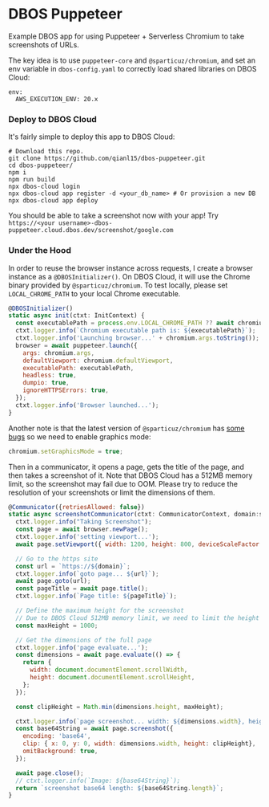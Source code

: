 # DBOS Puppeteer
Example DBOS app for using Puppeteer + Serverless Chromium to take screenshots of URLs.

The key idea is to use `puppeteer-core` and `@sparticuz/chromium`, and set an env variable in `dbos-config.yaml` to correctly load shared libraries on DBOS Cloud:
```
env:
  AWS_EXECUTION_ENV: 20.x
```
### Deploy to DBOS Cloud

It's fairly simple to deploy this app to DBOS Cloud:
```
# Download this repo.
git clone https://github.com/qianl15/dbos-puppeteer.git
cd dbos-puppeteer/
npm i
npm run build
npx dbos-cloud login
npx dbos-cloud app register -d <your_db_name> # Or provision a new DB
npx dbos-cloud app deploy
```

You should be able to take a screenshot now with your app! Try `https://<your username>-dbos-puppeteer.cloud.dbos.dev/screenshot/google.com`

### Under the Hood
In order to reuse the browser instance across requests, I create a browser instance as a `@DBOSInitializer()`.
On DBOS Cloud, it will use the Chrome binary provided by `@sparticuz/chromium`. To test locally, please set `LOCAL_CHROME_PATH` to your local Chrome executable. 
```js
@DBOSInitializer()
static async init(ctxt: InitContext) {
  const executablePath = process.env.LOCAL_CHROME_PATH ?? await chromium.executablePath();
  ctxt.logger.info(`Chromium executable path is: ${executablePath}`);
  ctxt.logger.info('Launching browser...' + chromium.args.toString());
  browser = await puppeteer.launch({
    args: chromium.args,
    defaultViewport: chromium.defaultViewport,
    executablePath: executablePath,
    headless: true,
    dumpio: true,
    ignoreHTTPSErrors: true,
  });
  ctxt.logger.info('Browser launched...');
}
```

Another note is that the latest version of `@sparticuz/chromium` has [some bugs](https://github.com/Sparticuz/chromium/issues/247) so we need to enable graphics mode:
```js
chromium.setGraphicsMode = true;
```

Then in a communicator, it opens a page, gets the title of the page, and then takes a screenshot of it. Note that DBOS Cloud has a 512MB memory limit, so the screenshot may fail due to OOM. Please try to reduce the resolution of your screenshots or limit the dimensions of them.
```js
@Communicator({retriesAllowed: false})
static async screenshotCommunicator(ctxt: CommunicatorContext, domain:string) {
  ctxt.logger.info("Taking Screenshot");
  const page = await browser.newPage();
  ctxt.logger.info('setting viewport...');
  await page.setViewport({ width: 1200, height: 800, deviceScaleFactor: 1 });

  // Go to the https site
  const url = `https://${domain}`;
  ctxt.logger.info(`goto page... ${url}`);
  await page.goto(url);
  const pageTitle = await page.title();
  ctxt.logger.info(`Page title: ${pageTitle}`);

  // Define the maximum height for the screenshot
  // Due to DBOS Cloud 512MB memory limit, we need to limit the height of the screenshot
  const maxHeight = 1000;

  // Get the dimensions of the full page
  ctxt.logger.info('page evaluate...');
  const dimensions = await page.evaluate(() => {
    return {
      width: document.documentElement.scrollWidth,
      height: document.documentElement.scrollHeight,
    };
  });

  const clipHeight = Math.min(dimensions.height, maxHeight);

  ctxt.logger.info(`page screenshot... width: ${dimensions.width}, height: ${clipHeight}`);
  const base64String = await page.screenshot({
    encoding: 'base64',
    clip: { x: 0, y: 0, width: dimensions.width, height: clipHeight},
    omitBackground: true,
  });

  await page.close();
  // ctxt.logger.info(`Image: ${base64String}`);
  return `screenshot base64 length: ${base64String.length}`;
}
```
